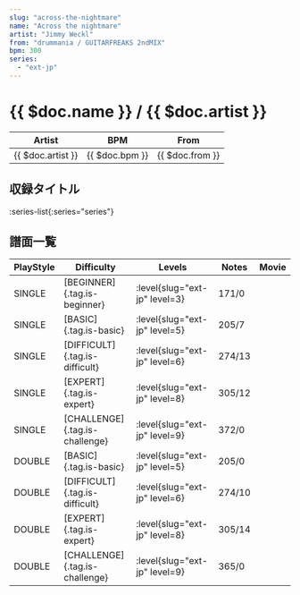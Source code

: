 ```yaml
---
slug: "across-the-nightmare"
name: "Across the nightmare"
artist: "Jimmy Weckl"
from: "drummania / GUITARFREAKS 2ndMIX"
bpm: 300
series:
  - "ext-jp"
---
```


# {{ $doc.name }} / {{ $doc.artist }}

|Artist|BPM|From|
|------|---|----|
|{{ $doc.artist }}|{{ $doc.bpm }}|{{ $doc.from }}|

## 収録タイトル

:series-list{:series="series"}

## 譜面一覧

|PlayStyle|Difficulty|Levels|Notes|Movie|
|---------|----------|------|-----|-----|
|SINGLE|[BEGINNER]{.tag.is-beginner}|:level{slug="ext-jp" level=3}|171/0||
|SINGLE|[BASIC]{.tag.is-basic}|:level{slug="ext-jp" level=5}|205/7||
|SINGLE|[DIFFICULT]{.tag.is-difficult}|:level{slug="ext-jp" level=6}|274/13||
|SINGLE|[EXPERT]{.tag.is-expert}|:level{slug="ext-jp" level=8}|305/12||
|SINGLE|[CHALLENGE]{.tag.is-challenge}|:level{slug="ext-jp" level=9}|372/0||
|DOUBLE|[BASIC]{.tag.is-basic}|:level{slug="ext-jp" level=5}|205/0||
|DOUBLE|[DIFFICULT]{.tag.is-difficult}|:level{slug="ext-jp" level=6}|274/10||
|DOUBLE|[EXPERT]{.tag.is-expert}|:level{slug="ext-jp" level=8}|305/14||
|DOUBLE|[CHALLENGE]{.tag.is-challenge}|:level{slug="ext-jp" level=9}|365/0||
